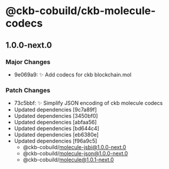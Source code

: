 # @ckb-cobuild/ckb-molecule-codecs

## 1.0.0-next.0

### Major Changes

- 9e069a9: :sparkles: Add codecs for ckb blockchain.mol

### Patch Changes

- 73c5bbf: :sparkles: Simplify JSON encoding of ckb molecule codecs
- Updated dependencies [9c7a89f]
- Updated dependencies [3450bf0]
- Updated dependencies [abfaa56]
- Updated dependencies [bd644c4]
- Updated dependencies [eb6380e]
- Updated dependencies [f96a9c5]
  - @ckb-cobuild/molecule-jsbi@1.0.0-next.0
  - @ckb-cobuild/molecule-json@1.0.0-next.0
  - @ckb-cobuild/molecule@1.0.1-next.0
